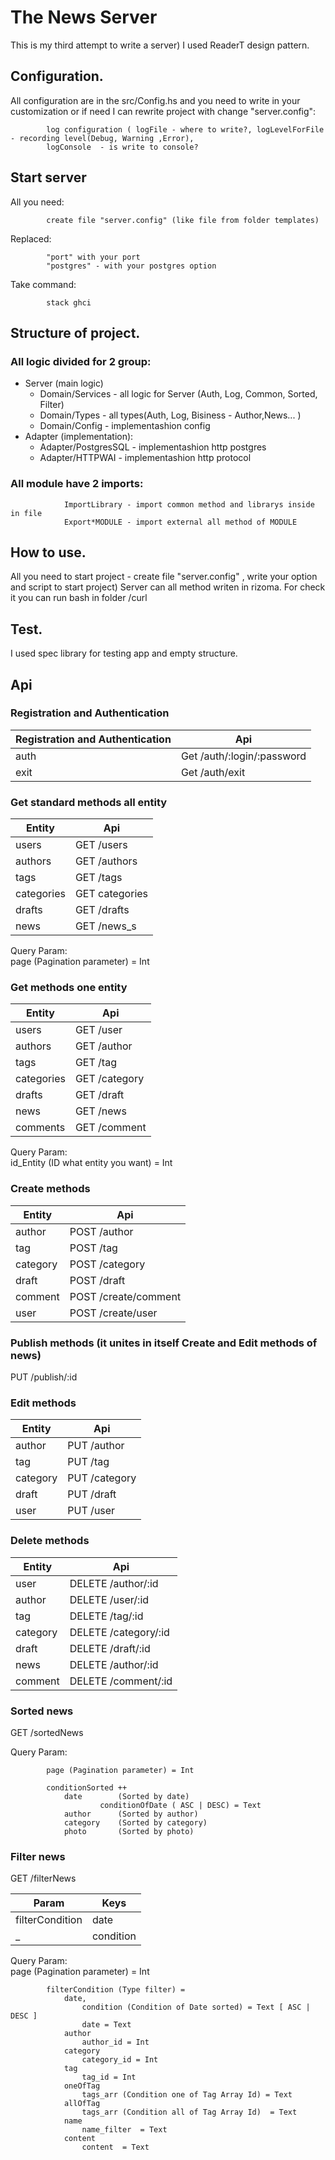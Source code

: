 # The News Server

This is my third attempt to write a server)
I used ReaderT design pattern.

## Configuration.
All configuration are in the src/Config.hs and you need to write in your customization or if need I can rewrite project with change "server.config":

            log configuration ( logFile - where to write?, logLevelForFile - recording level(Debug, Warning ,Error),
            logConsole  - is write to console?
## Start server 
All you need:
            
            create file "server.config" (like file from folder templates)
Replaced:

            "port" with your port
            "postgres" - with your postgres option
Take command:

            stack ghci 
          

## Structure of project.
###    All logic divided for 2 group: 
*   Server  (main logic) 
    *   Domain/Services - all logic for Server (Auth, Log, Common, Sorted, Filter)
    *   Domain/Types - all types(Auth, Log, Bisiness - Author,News... ) 
    *   Domain/Config - implementashion config
*   Adapter (implementation): 
    *   Adapter/PostgresSQL - implementashion http postgres
    *   Adapter/HTTPWAI - implementashion http protocol
###    All module have 2 imports:
                ImportLibrary - import common method and librarys inside in file 
                Export*MODULE - import external all method of MODULE
            
           
## How to use.
All you need to start project - create file "server.config" , write your option and script to start project) 
Server can all method writen in rizoma. For check it you can run bash in folder /curl

## Test.
I used spec library for testing app and empty structure.

## Api 
### Registration and Authentication

Registration and Authentication | Api
------------ | -------------
auth  | Get /auth/:login/:password  
exit  | Get /auth/exit             


### Get standard methods all entity

Entity       | Api
------------ | -------------
users        | GET /users
authors      | GET /authors
tags         | GET /tags
categories   | GET categories
drafts       | GET /drafts
news         | GET /news_s

Query Param:  
        page (Pagination parameter) = Int

### Get methods one entity

Entity       | Api
------------ | -------------
users | GET /user
authors | GET /author
tags | GET /tag
categories | GET /category
drafts | GET /draft
news | GET /news
comments | GET /comment

Query Param:  
        id_Entity (ID what entity you want) = Int

### Create methods

Entity       | Api
------------ | -------------
author | POST /author
tag | POST /tag
category | POST /category
draft | POST /draft
comment | POST /create/comment
user |  POST /create/user


### Publish methods (it unites in itself Create and Edit methods of news)

PUT /publish/:id

### Edit methods

Entity       | Api
------------ | -------------
author | PUT /author
tag | PUT /tag 
category | PUT /category
draft | PUT /draft
user | PUT /user

### Delete methods

Entity       | Api
------------ | -------------
user | DELETE /author/:id
author | DELETE /user/:id
tag | DELETE /tag/:id
category | DELETE /category/:id
draft | DELETE /draft/:id
news | DELETE /author/:id
comment | DELETE /comment/:id

### Sorted news

GET /sortedNews

Query Param:  

            page (Pagination parameter) = Int

            conditionSorted ++
                date        (Sorted by date)
                        conditionOfDate ( ASC | DESC) = Text 
                author      (Sorted by author)
                category    (Sorted by category)
                photo       (Sorted by photo)

### Filter news


GET /filterNews

Param       | Keys
------------ | -------------
filterCondition | date
  _|  condition |   ASC or DESC 

Query Param:  
            page (Pagination parameter) = Int

            filterCondition (Type filter) =
                date, 
                    condition (Сondition of Date sorted) = Text [ ASC | DESC ]
                    date = Text
                author
                    author_id = Int
                category
                    category_id = Int
                tag 
                    tag_id = Int
                oneOfTag
                    tags_arr (Сondition one of Tag Array Id) = Text
                allOfTag 
                    tags_arr (Сondition all of Tag Array Id)  = Text
                name
                    name_filter  = Text
                content
                    content  = Text
    